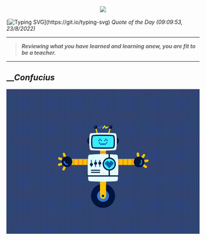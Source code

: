 <p align='center'><img src='https://komarev.com/ghpvc/?username=hungpurdie&label=Total+Vistors&color=brightgreen&style=plastic'></p> 

[![Typing SVG](https://readme-typing-svg.herokuapp.com?font=Press+Start+2P&color=C2F784&size=35&width=900&height=100&lines=Hello+World%2C+I'm+Hung+!)](https://git.io/typing-svg) 
 _Quote of the Day (09:09:53, 23/8/2022)_
___
>**_Reviewing what you have learned and learning anew, you are fit to be a teacher._**
___

## __**_Confucius_**

![RobotDance](src/assets/images/robot-dancing-dribble.gif?style=center)
